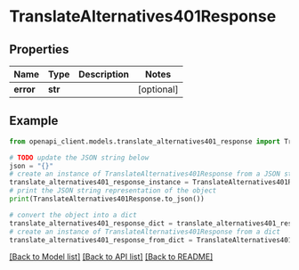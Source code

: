 # TranslateAlternatives401Response


## Properties

Name | Type | Description | Notes
------------ | ------------- | ------------- | -------------
**error** | **str** |  | [optional] 

## Example

```python
from openapi_client.models.translate_alternatives401_response import TranslateAlternatives401Response

# TODO update the JSON string below
json = "{}"
# create an instance of TranslateAlternatives401Response from a JSON string
translate_alternatives401_response_instance = TranslateAlternatives401Response.from_json(json)
# print the JSON string representation of the object
print(TranslateAlternatives401Response.to_json())

# convert the object into a dict
translate_alternatives401_response_dict = translate_alternatives401_response_instance.to_dict()
# create an instance of TranslateAlternatives401Response from a dict
translate_alternatives401_response_from_dict = TranslateAlternatives401Response.from_dict(translate_alternatives401_response_dict)
```
[[Back to Model list]](../README.md#documentation-for-models) [[Back to API list]](../README.md#documentation-for-api-endpoints) [[Back to README]](../README.md)



